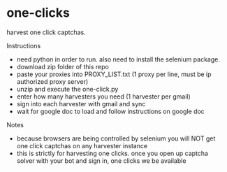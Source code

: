 # one-clicks

harvest one click captchas.

Instructions

- need python in order to run. also need to install the selenium package. 
- download zip folder of this repo
- paste your proxies into PROXY_LIST.txt (1 proxy per line, must be ip authorized proxy server)
- unzip and execute the one-click.py
- enter how many harvesters you need (1 harvester per gmail)
- sign into each harvester with gmail and sync
- wait for google doc to load and follow instructions on google doc

Notes
- because browsers are being controlled by selenium you will NOT get one click captchas on any harvester instance
- this is strictly for harvesting one clicks. once you open up captcha solver with your bot and sign in, one clicks we be available
